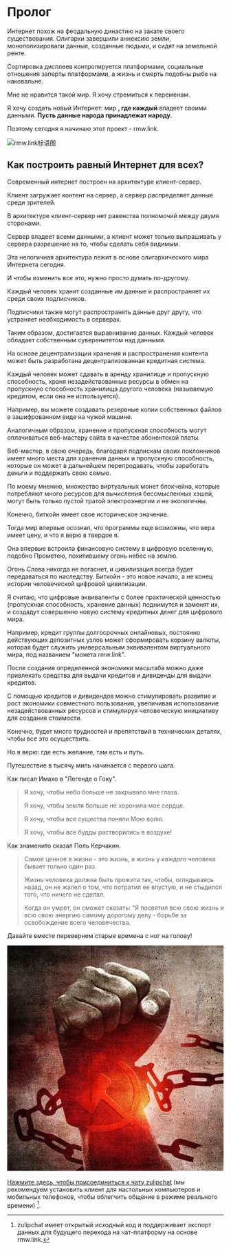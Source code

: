 # Пролог

Интернет похож на феодальную династию на закате своего существования. Олигархи завершили аннексию земли, монополизировали данные, созданные людьми, и сидят на земельной ренте.

Сортировка дисплеев контролируется платформами, социальные отношения заперты платформами, а жизнь и смерть подобны рыбе на наковальне.

Мне не нравится такой мир. Я хочу стремиться к переменам.

Я хочу создать новый Интернет: мир **, где каждый** владеет своими данными. **Пусть данные народа принадлежат народу.**

Поэтому сегодня я начинаю этот проект - rmw.link.

![rmw.link标语图](/slogan.svg)

## Как построить равный Интернет для всех?

Современный интернет построен на архитектуре клиент-сервер.

Клиент загружает контент на сервер, а сервер распределяет данные среди зрителей.

В архитектуре клиент-сервер нет равенства полномочий между двумя сторонами.

Сервер владеет всеми данными, а клиент может только выпрашивать у сервера разрешение на то, чтобы сделать себя видимым.

Эта нелогичная архитектура лежит в основе олигархического мира Интернета сегодня.

И чтобы изменить все это, нужно просто думать по-другому.

Каждый человек хранит созданные им данные и распространяет их среди своих подписчиков.

Подписчики также могут распространять данные друг другу, что устраняет необходимость в серверах.

Таким образом, достигается выравнивание данных. Каждый человек обладает собственным суверенитетом над данными.

На основе децентрализации хранения и распространения контента может быть разработана децентрализованная кредитная система.

Каждый человек может сдавать в аренду хранилище и пропускную способность, храня незадействованные ресурсы в обмен на пропускную способность хранилища другого человека (называемую кредитом, если она не используется).

Например, вы можете создавать резервные копии собственных файлов в зашифрованном виде на чужой машине.

Аналогичным образом, хранение и пропускная способность могут оплачиваться веб-мастеру сайта в качестве абонентской платы.

Веб-мастер, в свою очередь, благодаря подпискам своих поклонников имеет много места для хранения данных и пропускную способность, которые он может в дальнейшем перепродавать, чтобы заработать деньги и поддержать свою семью.

По моему мнению, множество виртуальных монет блокчейна, которые потребляют много ресурсов для вычисления бессмысленных хэшей, могут быть только пустой тратой электроэнергии и не экологичны.

Конечно, биткойн имеет свое историческое значение.

Тогда мир впервые осознал, что программы еще возможны, что вера имеет цену, и что я верю в твердое я.

Она впервые встроила финансовую систему в цифровую вселенную, подобно Прометею, похитившему огонь небес на землю.

Огонь Слова никогда не погаснет, и цивилизация всегда будет передаваться по наследству. Биткойн - это новое начало, а не конец истории человеческой цифровой цивилизации.

Я считаю, что цифровые эквиваленты с более практической ценностью (пропускная способность, хранение данных) поднимутся и заменят их, и создадут совершенно новую систему кредитных денег для цифрового мира.

Например, кредит группы долгосрочных онлайновых, постоянно действующих депозитных узлов может сформировать корзину валюты, которая будет служить универсальным эквивалентом виртуального мира, под названием "монета rmw.link".

После создания определенной экономики масштаба можно даже привлекать средства для выдачи кредитов и дивиденды для выдачи кредитов.

С помощью кредитов и дивидендов можно стимулировать развитие и рост экономики совместного пользования, увеличивая использование незадействованных ресурсов и стимулируя человеческую инициативу для создания стоимости.

Конечно, будет много трудностей и препятствий в технических деталях, чтобы все это осуществить.

Но я верю: где есть желание, там есть и путь.

Путешествие в тысячу миль начинается с первого шага.

Как писал Имахо в "Легенде о Гоку".

> Я хочу, чтобы небо больше не закрывало мне глаза.
> 
> Я хочу, чтобы земля больше не хоронила мое сердце.
> 
> Я хочу, чтобы все существа поняли Мою волю.
> 
> Я хочу, чтобы все будды растворились в воздухе!

Как знаменито сказал Поль Керчакин.

> Самое ценное в жизни - это жизнь, а жизнь у каждого человека бывает только один раз.
> 
> Жизнь человека должна быть прожита так, чтобы, оглядываясь назад, он не жалел о том, что потратил ее впустую, и не стыдился того, что ничего не сделал.
> 
> Когда он умрет, он сможет сказать: "Я посвятил всю свою жизнь и всю свою энергию самому дорогому делу - борьбе за освобождение всего человечества.

Давайте вместе перевернем старые времена с ног на голову!

![](https://raw.githubusercontent.com/gcxfd/img/gh-pages/1.jpg)

[Нажмите здесь, чтобы присоединиться к чату zulipchat](https://rmw.zulipchat.com) (мы рекомендуем установить клиент для настольных компьютеров и мобильных телефонов, чтобы облегчить общение в режиме реального времени) [^1].

[^1]: zulipchat имеет открытый исходный код и поддерживает экспорт данных для будущего перехода на чат-платформу на основе rmw.link.